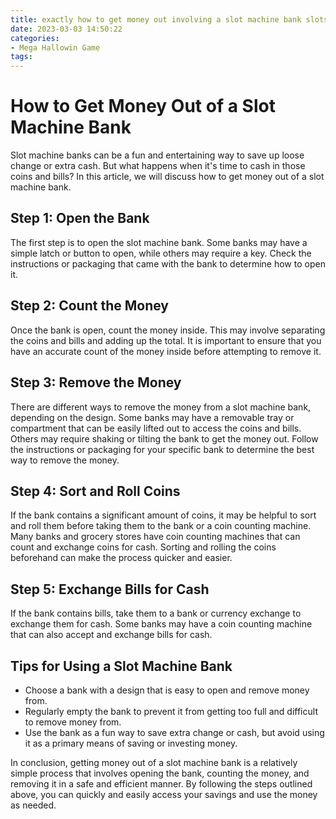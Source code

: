 ```yaml
---
title: exactly how to get money out involving a slot machine bank slots casino
date: 2023-03-03 14:50:22
categories:
- Mega Hallowin Game
tags:
---
```

# How to Get Money Out of a Slot Machine Bank

Slot machine banks can be a fun and entertaining way to save up loose change or extra cash. But what happens when it's time to cash in those coins and bills? In this article, we will discuss how to get money out of a slot machine bank.

## Step 1: Open the Bank

The first step is to open the slot machine bank. Some banks may have a simple latch or button to open, while others may require a key. Check the instructions or packaging that came with the bank to determine how to open it.

## Step 2: Count the Money

Once the bank is open, count the money inside. This may involve separating the coins and bills and adding up the total. It is important to ensure that you have an accurate count of the money inside before attempting to remove it.

## Step 3: Remove the Money

There are different ways to remove the money from a slot machine bank, depending on the design. Some banks may have a removable tray or compartment that can be easily lifted out to access the coins and bills. Others may require shaking or tilting the bank to get the money out. Follow the instructions or packaging for your specific bank to determine the best way to remove the money.

## Step 4: Sort and Roll Coins

If the bank contains a significant amount of coins, it may be helpful to sort and roll them before taking them to the bank or a coin counting machine. Many banks and grocery stores have coin counting machines that can count and exchange coins for cash. Sorting and rolling the coins beforehand can make the process quicker and easier.

## Step 5: Exchange Bills for Cash

If the bank contains bills, take them to a bank or currency exchange to exchange them for cash. Some banks may have a coin counting machine that can also accept and exchange bills for cash.

## Tips for Using a Slot Machine Bank

- Choose a bank with a design that is easy to open and remove money from.
- Regularly empty the bank to prevent it from getting too full and difficult to remove money from.
- Use the bank as a fun way to save extra change or cash, but avoid using it as a primary means of saving or investing money.

In conclusion, getting money out of a slot machine bank is a relatively simple process that involves opening the bank, counting the money, and removing it in a safe and efficient manner. By following the steps outlined above, you can quickly and easily access your savings and use the money as needed.
